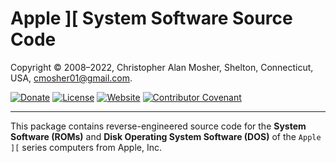 # Apple ][ System Software Source Code

Copyright © 2008–2022, Christopher Alan Mosher, Shelton, Connecticut, USA, <cmosher01@gmail.com>.

[![Donate](https://img.shields.io/badge/Donate-PayPal-green.svg)](https://www.paypal.com/cgi-bin/webscr?cmd=_s-xclick&hosted_button_id=CVSSQ2BWDCKQ2)
[![License](https://img.shields.io/github/license/cmosher01/Apple-II-Source.svg)](https://www.gnu.org/licenses/gpl.html)
[![Website](https://img.shields.io/website/https/cmosher01.github.io/Apple-II-Source.svg)](http://cmosher01.github.io/Apple-II-Source)
[![Contributor Covenant](https://img.shields.io/badge/Contributor%20Covenant-v1.4%20adopted-ff69b4.svg)](./code-of-conduct.md)

---

This package contains reverse-engineered source code for
the **System Software (ROMs)** and **Disk Operating System Software (DOS)**
of the `Apple ][` series computers from Apple, Inc.
